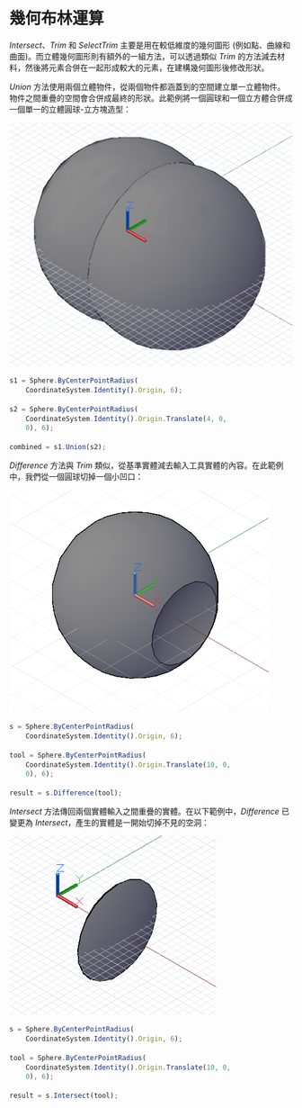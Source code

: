 # 幾何布林運算

*Intersect*、*Trim* 和 *SelectTrim* 主要是用在較低維度的幾何圖形 (例如點、曲線和曲面)。而立體幾何圖形則有額外的一組方法，可以透過類似 *Trim* 的方法減去材料，然後將元素合併在一起形成較大的元素，在建構幾何圖形後修改形狀。

*Union* 方法使用兩個立體物件，從兩個物件都涵蓋到的空間建立單一立體物件。物件之間重疊的空間會合併成最終的形狀。此範例將一個圓球和一個立方體合併成一個單一的立體圓球-立方塊造型：

![](images/12-9/GeometricBooleans_01.png)

```js
s1 = Sphere.ByCenterPointRadius(
    CoordinateSystem.Identity().Origin, 6);

s2 = Sphere.ByCenterPointRadius(
    CoordinateSystem.Identity().Origin.Translate(4, 0,
    0), 6);

combined = s1.Union(s2);
```

*Difference* 方法與 *Trim* 類似，從基準實體減去輸入工具實體的內容。在此範例中，我們從一個圓球切掉一個小凹口：

![](images/12-9/GeometricBooleans_02.png)

```js
s = Sphere.ByCenterPointRadius(
    CoordinateSystem.Identity().Origin, 6);

tool = Sphere.ByCenterPointRadius(
    CoordinateSystem.Identity().Origin.Translate(10, 0,
    0), 6);

result = s.Difference(tool);
```

*Intersect* 方法傳回兩個實體輸入之間重疊的實體。在以下範例中，*Difference* 已變更為 *Intersect*，產生的實體是一開始切掉不見的空洞：

![](images/12-9/GeometricBooleans_03.png)

```js
s = Sphere.ByCenterPointRadius(
    CoordinateSystem.Identity().Origin, 6);

tool = Sphere.ByCenterPointRadius(
    CoordinateSystem.Identity().Origin.Translate(10, 0,
    0), 6);

result = s.Intersect(tool);
```

